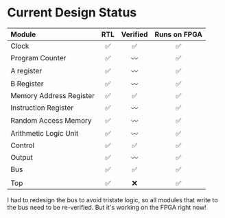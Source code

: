 # Current Design Status

| Module                  | RTL | Verified | Runs on FPGA |
| :---------------------- | :-: | :-: | :-: |
| Clock                   |✅|✅|✅|
| Program Counter         |✅|〰️|✅|
| A register              |✅|〰️|✅|
| B Register              |✅|〰️|✅|
| Memory Address Register |✅|✅|✅|
| Instruction Register    |✅|〰️|✅|
| Random Access Memory    |✅|〰️|✅|
| Arithmetic Logic Unit   |✅|〰️|✅|
| Control                 |✅|✅|✅|
| Output                  |✅|〰️|✅|
| Bus                     |✅|✅|✅|
||||
| Top                     |✅|❌|✅|

I had to redesign the bus to avoid tristate logic, so all modules that write to the bus need to be re-verified. But it's working on the FPGA right now!
